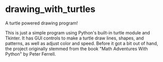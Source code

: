 # drawing_with_turtles
A turtle powered drawing program!

This is just a simple program using Python's built-in turtle module and Tkinter. 
It has GUI controls to make a turtle draw lines, shapes, and patterns, as well as adjust color and speed.
Before it got a bit out of hand, the project originally stemmed from the book "Math Adventures With Python" by Peter Ferrell.
